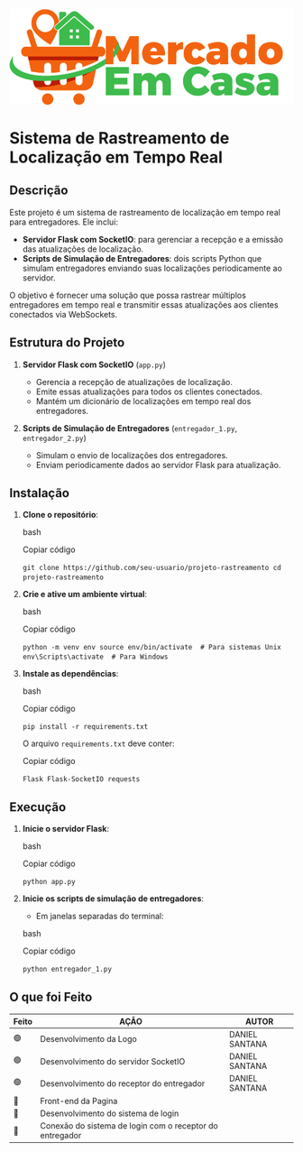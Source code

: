 ![Logo do Projeto](logo.png)

# Sistema de Rastreamento de Localização em Tempo Real

## Descrição

Este projeto é um sistema de rastreamento de localização em tempo real para entregadores. Ele inclui:

-   **Servidor Flask com SocketIO**: para gerenciar a recepção e a emissão das atualizações de localização.
-   **Scripts de Simulação de Entregadores**: dois scripts Python que simulam entregadores enviando suas localizações periodicamente ao servidor.

O objetivo é fornecer uma solução que possa rastrear múltiplos entregadores em tempo real e transmitir essas atualizações aos clientes conectados via WebSockets.


## Estrutura do Projeto

1.  **Servidor Flask com SocketIO** (`app.py`)
    
    -   Gerencia a recepção de atualizações de localização.
    -   Emite essas atualizações para todos os clientes conectados.
    -   Mantém um dicionário de localizações em tempo real dos entregadores.
2.  **Scripts de Simulação de Entregadores** (`entregador_1.py`, `entregador_2.py`)
    
    -   Simulam o envio de localizações dos entregadores.
    -   Enviam periodicamente dados ao servidor Flask para atualização.

## Instalação

1.  **Clone o repositório**:
    
    bash
    
    Copiar código
    
    `git clone https://github.com/seu-usuario/projeto-rastreamento
    cd projeto-rastreamento` 
    
2.  **Crie e ative um ambiente virtual**:
    
    bash
    
    Copiar código
    
    `python -m venv env
    source env/bin/activate  # Para sistemas Unix
    env\Scripts\activate  # Para Windows` 
    
3.  **Instale as dependências**:
    
    bash
    
    Copiar código
    
    `pip install -r requirements.txt` 
    
    O arquivo `requirements.txt` deve conter:
    
    Copiar código
    
    `Flask
    Flask-SocketIO
    requests` 
    

## Execução

1.  **Inicie o servidor Flask**:
    
    bash
    
    Copiar código
    
    `python app.py` 
    
2.  **Inicie os scripts de simulação de entregadores**:
    
    -   Em janelas separadas do terminal:
    
    bash
    
    Copiar código
    
    `python entregador_1.py`

## O que foi Feito


|Feito                |AÇÃO | AUTOR
|----------------|-------------------------------|-------------------------------|
|🟢|Desenvolvimento da Logo    |  DANIEL SANTANA
|🟢|Desenvolvimento do servidor SocketIO    |            DANIEL SANTANA
|🟢|   Desenvolvimento do receptor do entregador| DANIEL SANTANA
|🔴|Front-end da Pagina|
|🔴|Desenvolvimento do sistema de login|
|🔴|Conexão do sistema de login com o receptor do entregador|

